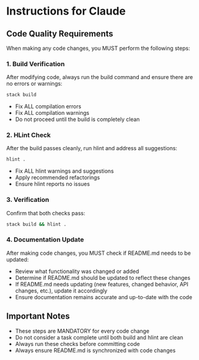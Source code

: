 # Instructions for Claude

## Code Quality Requirements

When making any code changes, you MUST perform the following steps:

### 1. Build Verification
After modifying code, always run the build command and ensure there are no errors or warnings:
```bash
stack build
```
- Fix ALL compilation errors
- Fix ALL compilation warnings
- Do not proceed until the build is completely clean

### 2. HLint Check
After the build passes cleanly, run hlint and address all suggestions:
```bash
hlint .
```
- Fix ALL hlint warnings and suggestions
- Apply recommended refactorings
- Ensure hlint reports no issues

### 3. Verification
Confirm that both checks pass:
```bash
stack build && hlint .
```

### 4. Documentation Update
After making code changes, you MUST check if README.md needs to be updated:
- Review what functionality was changed or added
- Determine if README.md should be updated to reflect these changes
- If README.md needs updating (new features, changed behavior, API changes, etc.), update it accordingly
- Ensure documentation remains accurate and up-to-date with the code

## Important Notes
- These steps are MANDATORY for every code change
- Do not consider a task complete until both build and hlint are clean
- Always run these checks before committing code
- Always ensure README.md is synchronized with code changes

